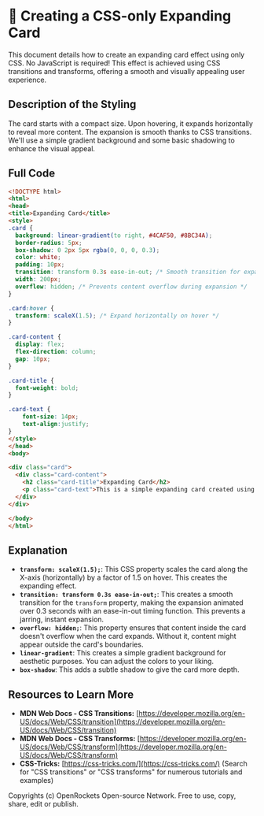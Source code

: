 # 🐞 Creating a CSS-only Expanding Card


This document details how to create an expanding card effect using only CSS.  No JavaScript is required! This effect is achieved using CSS transitions and transforms, offering a smooth and visually appealing user experience.


## Description of the Styling

The card starts with a compact size. Upon hovering, it expands horizontally to reveal more content.  The expansion is smooth thanks to CSS transitions.  We'll use a simple gradient background and some basic shadowing to enhance the visual appeal.


## Full Code

```html
<!DOCTYPE html>
<html>
<head>
<title>Expanding Card</title>
<style>
.card {
  background: linear-gradient(to right, #4CAF50, #8BC34A);
  border-radius: 5px;
  box-shadow: 0 2px 5px rgba(0, 0, 0, 0.3);
  color: white;
  padding: 10px;
  transition: transform 0.3s ease-in-out; /* Smooth transition for expansion */
  width: 200px;
  overflow: hidden; /* Prevents content overflow during expansion */
}

.card:hover {
  transform: scaleX(1.5); /* Expand horizontally on hover */
}

.card-content {
  display: flex;
  flex-direction: column;
  gap: 10px;
}

.card-title {
  font-weight: bold;
}

.card-text {
    font-size: 14px;
    text-align:justify;
}
</style>
</head>
<body>

<div class="card">
  <div class="card-content">
    <h2 class="card-title">Expanding Card</h2>
    <p class="card-text">This is a simple expanding card created using only CSS.  No JavaScript is needed! Hover over the card to see the effect.</p>
  </div>
</div>

</body>
</html>
```

## Explanation

* **`transform: scaleX(1.5);`**: This CSS property scales the card along the X-axis (horizontally) by a factor of 1.5 on hover. This creates the expanding effect.
* **`transition: transform 0.3s ease-in-out;`**: This creates a smooth transition for the `transform` property, making the expansion animated over 0.3 seconds with an ease-in-out timing function.  This prevents a jarring, instant expansion.
* **`overflow: hidden;`**: This property ensures that content inside the card doesn't overflow when the card expands.  Without it, content might appear outside the card's boundaries.
* **`linear-gradient`**: This creates a simple gradient background for aesthetic purposes. You can adjust the colors to your liking.
* **`box-shadow`**: This adds a subtle shadow to give the card more depth.

## Resources to Learn More

* **MDN Web Docs - CSS Transitions:** [https://developer.mozilla.org/en-US/docs/Web/CSS/transition](https://developer.mozilla.org/en-US/docs/Web/CSS/transition)
* **MDN Web Docs - CSS Transforms:** [https://developer.mozilla.org/en-US/docs/Web/CSS/transform](https://developer.mozilla.org/en-US/docs/Web/CSS/transform)
* **CSS-Tricks:** [https://css-tricks.com/](https://css-tricks.com/) (Search for "CSS transitions" or "CSS transforms" for numerous tutorials and examples)


Copyrights (c) OpenRockets Open-source Network. Free to use, copy, share, edit or publish.


